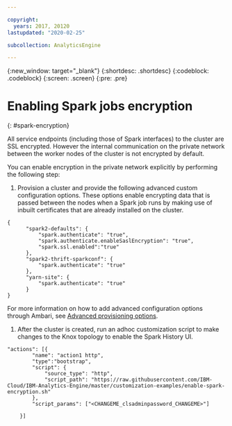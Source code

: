 ```yaml
---

copyright:
  years: 2017, 20120
lastupdated: "2020-02-25"

subcollection: AnalyticsEngine

---
```


<!-- Attribute definitions -->
{:new_window: target="_blank"}
{:shortdesc: .shortdesc}
{:codeblock: .codeblock}
{:screen: .screen}
{:pre: .pre}

# Enabling Spark jobs encryption
{: #spark-encryption}

All service endpoints (including those of Spark interfaces) to the cluster are SSL encrypted. However the internal communication on the private network between the worker nodes of the cluster is not encrypted by default.

You can enable encryption in the private network explicitly by performing the following step:

1.  Provision a cluster and provide the following advanced custom configuration options. These options enable encrypting data that is passed between the nodes when a Spark job runs by making use of inbuilt certificates that are already installed on the cluster.
```
{
      "spark2-defaults": {
          "spark.authenticate": "true",
          "spark.authenticate.enableSaslEncryption": "true",
          "spark.ssl.enabled":"true"
      },
      "spark2-thrift-sparkconf": {
          "spark.authenticate": "true"
      },
      "yarn-site": {
          "spark.authenticate": "true"
      }
}
```
For more information on how to add advanced configuration options through Ambari, see [Advanced provisioning options](/docs/AnalyticsEngine?topic=AnalyticsEngine-advanced-provisioning-options).
1. After the cluster is created, run an adhoc customization script to make changes to the Knox topology to enable the Spark History UI.
```
"actions": [{
		"name": "action1 http",
		"type":"bootstrap",
		"script": {
			"source_type": "http",
			"script_path": "https://raw.githubusercontent.com/IBM-Cloud/IBM-Analytics-Engine/master/customization-examples/enable-spark-encryption.sh"
		},
 		"script_params": ["<CHANGEME_clsadminpassword_CHANGEME>"]

	}]
```
